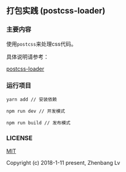 ## 打包实践 (postcss-loader) 

### 主要内容

使用`postcss`来处理css代码。

具体说明请参考：

[postcss-loader](https://github.com/lvzhenbang/webpack-learning/tree/master/doc/first/post-css-loader.md)

### 运行项目

```
yarn add // 安装依赖

npm run dev // 开发模式

npm run build // 发布模式
```


### LICENSE

[MIT](https://opensource.org/licenses/MIT)

Copyright (c) 2018-1-11 present, Zhenbang Lv
